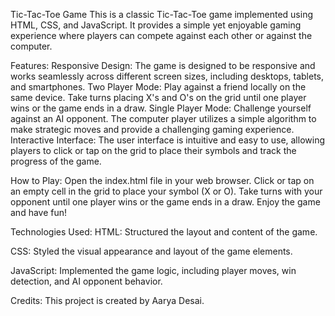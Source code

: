 Tic-Tac-Toe Game
This is a classic Tic-Tac-Toe game implemented using HTML, CSS, and JavaScript. It provides a simple yet enjoyable gaming experience where players can compete against each other or against the computer.

Features:
Responsive Design: The game is designed to be responsive and works seamlessly across different screen sizes, including desktops, tablets, and smartphones.
Two Player Mode: Play against a friend locally on the same device. Take turns placing X's and O's on the grid until one player wins or the game ends in a draw.
Single Player Mode: Challenge yourself against an AI opponent. The computer player utilizes a simple algorithm to make strategic moves and provide a challenging gaming experience.
Interactive Interface: The user interface is intuitive and easy to use, allowing players to click or tap on the grid to place their symbols and track the progress of the game.

How to Play:
Open the index.html file in your web browser.
Click or tap on an empty cell in the grid to place your symbol (X or O).
Take turns with your opponent until one player wins or the game ends in a draw.
Enjoy the game and have fun!

Technologies Used:
HTML: Structured the layout and content of the game.

CSS: Styled the visual appearance and layout of the game elements.

JavaScript: Implemented the game logic, including player moves, win detection, and AI opponent behavior.

Credits:
This project is created by Aarya Desai.

